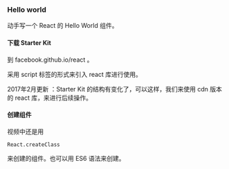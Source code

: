 ### Hello world

动手写一个 React 的 Hello World 组件。

#### 下载 Starter Kit

到 facebook.github.io/react 。

采用 script 标签的形式来引入 react 库进行使用。

2017年2月更新 ：Starter Kit 的结构有变化了，可以这样，我们来使用 cdn 版本的 react 库，来进行后续操作。

#### 创建组件

视频中还是用

```
React.createClass

```
来创建的组件。也可以用 ES6 语法来创建。
